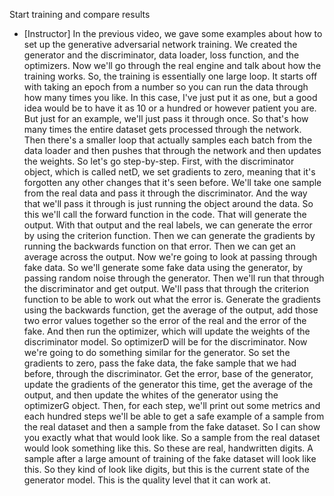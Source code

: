 Start training and compare results
- [Instructor] In the previous video, we gave some examples about how to set up the generative adversarial network training. We created the generator and the discriminator, data loader, loss function, and the optimizers. Now we'll go through the real engine and talk about how the training works. So, the training is essentially one large loop. It starts off with taking an epoch from a number so you can run the data through how many times you like. In this case, I've just put it as one, but a good idea would be to have it as 10 or a hundred or however patient you are. But just for an example, we'll just pass it through once. So that's how many times the entire dataset gets processed through the network. Then there's a smaller loop that actually samples each batch from the data loader and then pushes that through the network and then updates the weights. So let's go step-by-step. First, with the discriminator object, which is called netD, we set gradients to zero, meaning that it's forgotten any other changes that it's seen before. We'll take one sample from the real data and pass it through the discriminator. And the way that we'll pass it through is just running the object around the data. So this we'll call the forward function in the code. That will generate the output. With that output and the real labels, we can generate the error by using the criterion function. Then we can generate the gradients by running the backwards function on that error. Then we can get an average across the output. Now we're going to look at passing through fake data. So we'll generate some fake data using the generator, by passing random noise through the generator. Then we'll run that through the discriminator and get output. We'll pass that through the criterion function to be able to work out what the error is. Generate the gradients using the backwards function, get the average of the output, add those two error values together so the error of the real and the error of the fake. And then run the optimizer, which will update the weights of the discriminator model. So optimizerD will be for the discriminator. Now we're going to do something similar for the generator. So set the gradients to zero, pass the fake data, the fake sample that we had before, through the discriminator. Get the error, base of the generator, update the gradients of the generator this time, get the average of the output, and then update the whites of the generator using the optimizerG object. Then, for each step, we'll print out some metrics and each hundred steps we'll be able to get a safe example of a sample from the real dataset and then a sample from the fake dataset. So I can show you exactly what that would look like. So a sample from the real dataset would look something like this. So these are real, handwritten digits. A sample after a large amount of training of the fake dataset will look like this. So they kind of look like digits, but this is the current state of the generator model. This is the quality level that it can work at.